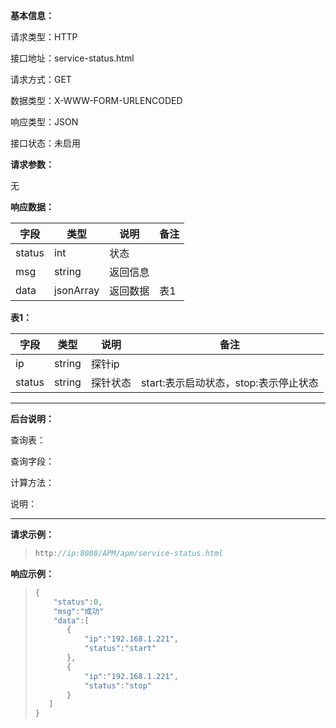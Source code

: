 **基本信息：**

请求类型：HTTP

接口地址：service-status.html

请求方式：GET

数据类型：X-WWW-FORM-URLENCODED

响应类型：JSON

接口状态：未启用

**请求参数：**

无

**响应数据：**

| **字段** | **类型** | **说明** | **备注** |
| --- | --- | --- | --- |
| status | int | 状态 | |
| msg | string | 返回信息 | |
| data | jsonArray | 返回数据 | 表1 |

**表1：**

| **字段** | **类型** | **说明** | **备注** |
| --- | --- | --- | --- |
| ip | string | 探针ip | |
| status | string | 探针状态 | start:表示启动状态，stop:表示停止状态 |

---

**后台说明：**

查询表：

查询字段：

计算方法：

说明：

---

**请求示例：**

> ```js
> http://ip:8080/APM/apm/service-status.html
> ```

**响应示例：**


> ```js
> {
>     "status":0,
>     "msg":"成功"
>     "data":[
>        {
>            "ip":"192.168.1.221",
>            "status":"start"
>        },
>        {
>            "ip":"192.168.1.221",
>            "status":"stop"
>        }
>    ]
> }
> ```